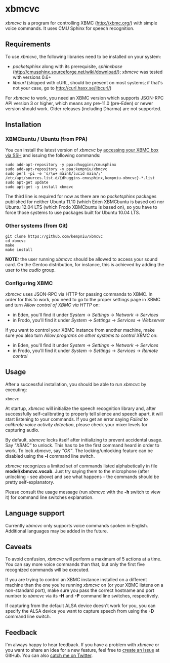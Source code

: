 xbmcvc
======

_xbmcvc_ is a program for controlling XBMC (http://xbmc.org/) with simple voice commands. It uses CMU Sphinx for speech recognition.

Requirements
------------

To use _xbmcvc_, the following libraries need to be installed on your system:

* _pocketsphinx_ along with its prerequisite, _sphinxbase_ (http://cmusphinx.sourceforge.net/wiki/download/); _xbmcvc_ was tested with versions 0.6+
* _libcurl_ (shipped with cURL, should be present on most systems; if that's not your case, go to http://curl.haxx.se/libcurl/)

For _xbmcvc_ to work, you need an XBMC version which supports JSON-RPC API version 3 or higher, which means any pre-11.0 (pre-Eden) or newer version should work. Older releases (including Dharma) are not supported.

Installation
------------

### XBMCbuntu / Ubuntu (from PPA) ###

You can install the latest version of _xbmcvc_ by [accessing your XBMC box via SSH](http://wiki.xbmc.org/index.php?title=SSH) and issuing the following commands:

    sudo add-apt-repository -y ppa:dhuggins/cmusphinx
    sudo add-apt-repository -y ppa:kempniu/xbmcvc
    sudo perl -pi -e 's/\w+ main$/lucid main/;' /etc/apt/sources.list.d/{dhuggins-cmusphinx,kempniu-xbmcvc}-*.list
    sudo apt-get update
    sudo apt-get -y install xbmcvc

The third line is required for now as there are no _pocketsphinx_ packages published for neither Ubuntu 11.10 (which Eden XBMCbuntu is based on) nor Ubuntu 12.04 LTS (which Frodo XBMCbuntu is based on), so you have to force those systems to use packages built for Ubuntu 10.04 LTS.

### Other systems (from Git) ###

    git clone https://github.com/kempniu/xbmcvc
    cd xbmcvc
    make
    make install

__NOTE:__ the user running _xbmcvc_ should be allowed to access your sound card. On the Gentoo distribution, for instance, this is achieved by adding the user to the _audio_ group.

### Configuring XBMC ###

_xbmcvc_ uses JSON-RPC via HTTP for passing commands to XBMC. In order for this to work, you need to go to the proper settings page in XBMC and turn _Allow control of XBMC via HTTP_ on:

* in Eden, you'll find it under _System_ -> _Settings_ -> _Network_ -> _Services_
* in Frodo, you'll find it under _System_ -> _Settings_ -> _Services_ -> _Webserver_

If you want to control your XBMC instance from another machine, make sure you also turn _Allow programs on other systems to control XBMC_ on:

* in Eden, you'll find it under _System_ -> _Settings_ -> _Network_ -> _Services_
* in Frodo, you'll find it under _System_ -> _Settings_ -> _Services_ -> _Remote control_

Usage
-----

After a successful installation, you should be able to run _xbmcvc_ by executing:

    xbmcvc

At startup, _xbmcvc_ will initialize the speech recognition library and, after successfully self-calibrating to properly tell silence and speech apart, it will start listening to your commands. If you get an error saying _Failed to calibrate voice activity detection_, please check your mixer levels for capturing audio.

By default, _xbmcvc_ locks itself after initializing to prevent accidental usage. Say _"XBMC"_ to unlock. This has to be the first command heard in order to work. To lock _xbmcvc_, say _"OK"_. The locking/unlocking feature can be disabled using the __-l__ command line switch.

_xbmcvc_ recognizes a limited set of commands listed alphabetically in file __model/xbmcvc.vocab__. Just try saying them to the microphone (after unlocking - see above) and see what happens - the commands should be pretty self-explanatory.

Please consult the usage message (run _xbmcvc_ with the __-h__ switch to view it) for command line switches explanation.

Language support
----------------

Currently _xbmcvc_ only supports voice commands spoken in English. Additional languages may be added in the future.

Caveats
-------

To avoid confusion, _xbmcvc_ will perform a maximum of 5 actions at a time. You can say more voice commands than that, but only the first five recognized commands will be executed.

If you are trying to control an XBMC instance installed on a different machine than the one you're running _xbmcvc_ on (or your XBMC listens on a non-standard port), make sure you pass the correct hostname and port number to _xbmcvc_ via its __-H__ and __-P__ command line switches, respectively.

If capturing from the default ALSA device doesn't work for you, you can specify the ALSA device you want to capture speech from using the __-D__ command line switch.

Feedback
--------

I'm always happy to hear feedback. If you have a problem with _xbmcvc_ or you want to share an idea for a new feature, feel free to [create an issue](https://github.com/kempniu/xbmcvc/issues) at GitHub. You can also [catch me on Twitter](http://twitter.com/kempniu).

